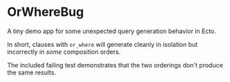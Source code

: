 # OrWhereBug

A tiny demo app for some unexpected query generation behavior in Ecto.

In short, clauses with `or_where` will generate cleanly in isolation but incorrectly in *some* composition orders.

The included failing test demonstrates that the two orderings don't produce the same results.
